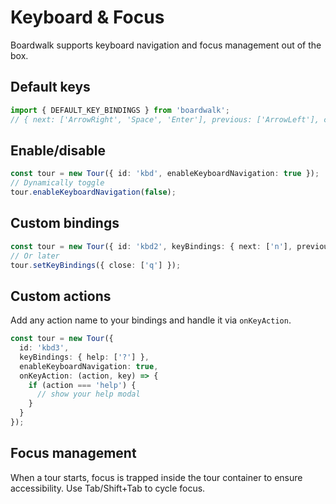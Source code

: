 # Keyboard & Focus

Boardwalk supports keyboard navigation and focus management out of the box.

## Default keys
```ts
import { DEFAULT_KEY_BINDINGS } from 'boardwalk';
// { next: ['ArrowRight', 'Space', 'Enter'], previous: ['ArrowLeft'], close: ['Escape'] }
```

## Enable/disable
```ts
const tour = new Tour({ id: 'kbd', enableKeyboardNavigation: true });
// Dynamically toggle
tour.enableKeyboardNavigation(false);
```

## Custom bindings
```ts
const tour = new Tour({ id: 'kbd2', keyBindings: { next: ['n'], previous: ['p'] } });
// Or later
tour.setKeyBindings({ close: ['q'] });
```

## Custom actions
Add any action name to your bindings and handle it via `onKeyAction`.
```ts
const tour = new Tour({
  id: 'kbd3',
  keyBindings: { help: ['?'] },
  enableKeyboardNavigation: true,
  onKeyAction: (action, key) => {
    if (action === 'help') {
      // show your help modal
    }
  }
});
```

## Focus management
When a tour starts, focus is trapped inside the tour container to ensure accessibility. Use Tab/Shift+Tab to cycle focus.
